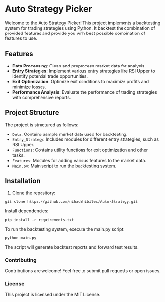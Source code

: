 
# Auto Strategy Picker

Welcome to the Auto Strategy Picker! This project implements a backtesting system for trading strategies using Python. It backtest the combination of provided features and provide you with best possible combination of features to use.

## Features

- **Data Processing**: Clean and preprocess market data for analysis.
- **Entry Strategies**: Implement various entry strategies like RSI Upper to identify potential trade opportunities.
- **Exit Optimization**: Optimize exit conditions to maximize profits and minimize losses.
- **Performance Analysis**: Evaluate the performance of trading strategies with comprehensive reports.

## Project Structure

The project is structured as follows:

- `Data`: Contains sample market data used for backtesting.
- `Entry_Strategy`: Includes modules for different entry strategies, such as RSI Upper.
- `Functions`: Contains utility functions for exit optimization and other tasks.
- `Features`: Modules for adding various features to the market data.
- `Main.py`: Main script to run the backtesting system.

## Installation

1. Clone the repository:
```
git clone https://github.com/nihadshibilec/Auto-Strategy.git
```
Install dependencies:
```
pip install -r requirements.txt
```

To run the backtesting system, execute the main.py script:
```
python main.py
```
The script will generate backtest reports and forward test results.

### Contributing
Contributions are welcome! Feel free to submit pull requests or open issues.
### License
This project is licensed under the MIT License.

